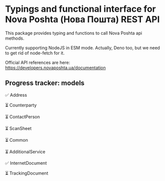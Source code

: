# Typings and functional interface for Nova Poshta (Нова Пошта) REST API

This package provides typing and functions to call Nova Poshta api methods.

Currently supporting NodeJS in ESM mode. Actually, Deno too, but we need to get rid of node-fetch for it.

Official API references are here: https://developers.novaposhta.ua/documentation

## Progress tracker: models

✅ Address

⏳ Counterparty

⏳ ContactPerson

⏳ ScanSheet

⏳ Common

⏳ AdditionalService

✅ InternetDocument

⏳ TrackingDocument
